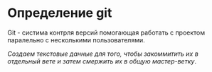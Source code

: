 # Определение git

Git - систима контрля версий помогающая работать с проектом паралельно с несколькими пользователями.

*Создаем текстовые данные для того, чтобы закоммитить их в отдельный вете и затем смержить их в общую мастер-ветку*.